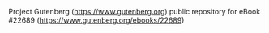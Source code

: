 Project Gutenberg (https://www.gutenberg.org) public repository for eBook #22689 (https://www.gutenberg.org/ebooks/22689)
